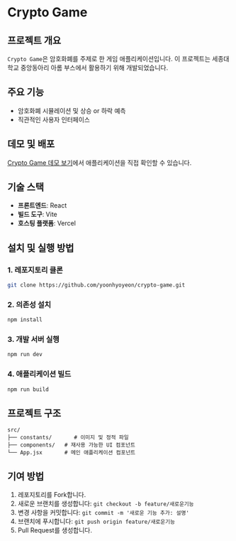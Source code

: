 # Crypto Game

## 프로젝트 개요
`Crypto Game`은 암호화폐를 주제로 한 게임 애플리케이션입니다. 
이 프로젝트는 세종대학교 중앙동아리 아롬 부스에서 활용하기 위해 개발되었습니다.

## 주요 기능
- 암호화폐 시뮬레이션 및 상승 or 하락 예측
- 직관적인 사용자 인터페이스

## 데모 및 배포
[Crypto Game 데모 보기](https://crypto-game-lyart.vercel.app)에서 애플리케이션을 직접 확인할 수 있습니다.

## 기술 스택
- **프론트엔드**: React
- **빌드 도구**: Vite
- **호스팅 플랫폼**: Vercel

## 설치 및 실행 방법

### 1. 레포지토리 클론
```bash
git clone https://github.com/yoonhyoyeon/crypto-game.git
```

### 2. 의존성 설치
```bash
npm install
```

### 3. 개발 서버 실행
```bash
npm run dev
```

### 4. 애플리케이션 빌드
```bash
npm run build
```

## 프로젝트 구조
```
src/
├── constants/       # 이미지 및 정적 파일
├── components/   # 재사용 가능한 UI 컴포넌트
└── App.jsx       # 메인 애플리케이션 컴포넌트
```

## 기여 방법
1. 레포지토리를 Fork합니다.
2. 새로운 브랜치를 생성합니다: `git checkout -b feature/새로운기능`
3. 변경 사항을 커밋합니다: `git commit -m '새로운 기능 추가: 설명'`
4. 브랜치에 푸시합니다: `git push origin feature/새로운기능`
5. Pull Request를 생성합니다.